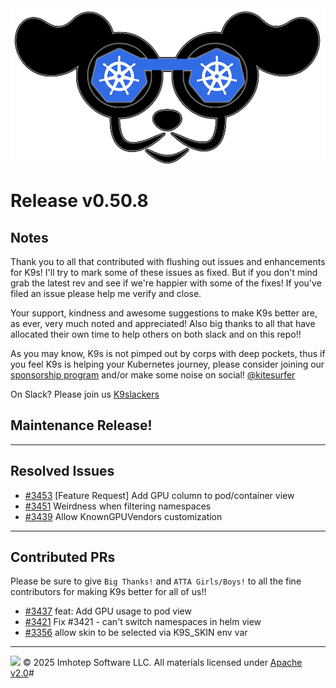 <img src="https://raw.githubusercontent.com/derailed/k9s/master/assets/k9s.png" align="center" width="800" height="auto"/>

# Release v0.50.8

## Notes

Thank you to all that contributed with flushing out issues and enhancements for K9s!
I'll try to mark some of these issues as fixed. But if you don't mind grab the latest rev
and see if we're happier with some of the fixes!
If you've filed an issue please help me verify and close.

Your support, kindness and awesome suggestions to make K9s better are, as ever, very much noted and appreciated!
Also big thanks to all that have allocated their own time to help others on both slack and on this repo!!

As you may know, K9s is not pimped out by corps with deep pockets, thus if you feel K9s is helping your Kubernetes journey,
please consider joining our [sponsorship program](https://github.com/sponsors/derailed) and/or make some noise on social! [@kitesurfer](https://twitter.com/kitesurfer)

On Slack? Please join us [K9slackers](https://join.slack.com/t/k9sers/shared_invite/zt-3360a389v-ElLHrb0Dp1kAXqYUItSAFA)

## Maintenance Release!

---

## Resolved Issues

* [#3453](https://github.com/derailed/k9s/issues/3453) [Feature Request] Add GPU column to pod/container view
* [#3451](https://github.com/derailed/k9s/issues/3451) Weirdness when filtering namespaces
* [#3439](https://github.com/derailed/k9s/issues/3438) Allow KnownGPUVendors customization

---

## Contributed PRs

Please be sure to give `Big Thanks!` and `ATTA Girls/Boys!` to all the fine contributors for making K9s better for all of us!!

* [#3437](https://github.com/derailed/k9s/pull/3437) feat: Add GPU usage to pod view
* [#3421](https://github.com/derailed/k9s/pull/3421) Fix #3421 - can't switch namespaces in helm view
* [#3356](https://github.com/derailed/k9s/pull/3356) allow skin to be selected via K9S_SKIN env var

---
<img src="https://raw.githubusercontent.com/derailed/k9s/master/assets/imhotep_logo.png" width="32" height="auto"/> © 2025 Imhotep Software LLC. All materials licensed under [Apache v2.0](http://www.apache.org/licenses/LICENSE-2.0)#